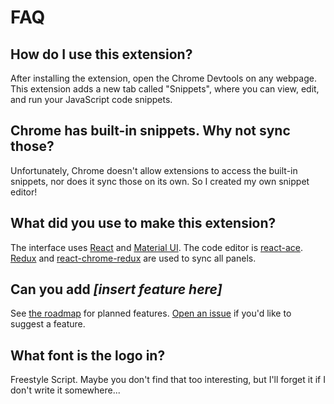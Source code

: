 # FAQ

## How do I use this extension?

After installing the extension, open the Chrome Devtools on any webpage. This extension adds a new tab called "Snippets", where you can view, edit, and run your JavaScript code snippets.

## Chrome has built-in snippets. Why not sync those?

Unfortunately, Chrome doesn't allow extensions to access the built-in snippets, nor does it sync those on its own. So I created my own snippet editor!

## What did you use to make this extension?

The interface uses [React](https://facebook.github.io/react/) and [Material UI](http://www.material-ui.com/#/). The code editor is [react-ace](https://github.com/securingsincity/react-ace). [Redux](http://redux.js.org/) and [react-chrome-redux](https://github.com/tshaddix/react-chrome-redux) are used to sync all panels.

## Can you add *[insert feature here]*

See [the roadmap](roadmap.md) for planned features. [Open an issue](https://github.com/SidneyNemzer/snippets/issues) if you'd like to suggest a feature.

## What font is the logo in?

Freestyle Script. Maybe you don't find that too interesting, but I'll forget it if I don't write it somewhere...
